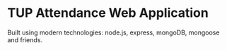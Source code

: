 # TUP Attendance Web Application

Built using modern technologies: node.js, express, mongoDB, mongoose and friends.
